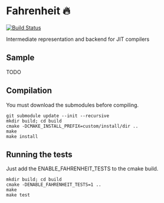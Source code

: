 # Fahrenheit :fire:

[![Build Status](https://travis-ci.org/gligneul/fahrenheit.svg?branch=master)](https://travis-ci.org/gligneul/fahrenheit)

Intermediate representation and backend for JIT compilers

## Sample

TODO

## Compilation

You must download the submodules before compiling.

```
git submodule update --init --recursive
mkdir build; cd build
cmake -DCMAKE_INSTALL_PREFIX=custom/install/dir ..
make
make install
```

## Running the tests

Just add the ENABLE_FAHRENHEIT_TESTS to the cmake build.

```
mkdir build; cd build
cmake -DENABLE_FAHRENHEIT_TESTS=1 ..
make
make test
```

